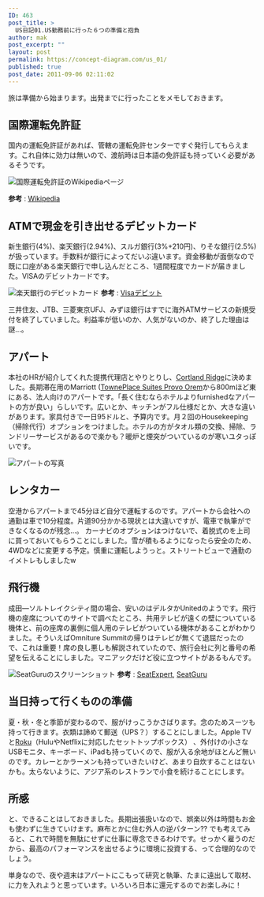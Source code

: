 ```yaml
---
ID: 463
post_title: >
  US日記01.US勤務前に行った６つの準備と抱負
author: mak
post_excerpt: ""
layout: post
permalink: https://concept-diagram.com/us_01/
published: true
post_date: 2011-09-06 02:11:02
---
```

旅は準備から始まります。出発までに行ったことをメモしておきます。

## 国際運転免許証
国内の運転免許証があれば、管轄の運転免許センターですぐ発行してもらえます。これ自体に効力は無いので、渡航時は日本語の免許証も持っていく必要があるそうです。

![国際運転免許証のWikipediaページ](http://res.cloudinary.com/mak00s/image/upload/h_162,w_300/v1509665519/license_rcbo4t.png)

**参考** : [Wikipedia](http://ja.wikipedia.org/wiki/%E5%9B%BD%E9%9A%9B%E9%81%8B%E8%BB%A2%E5%85%8D%E8%A8%B1%E8%A8%BC)

## ATMで現金を引き出せるデビットカード
新生銀行(4%)、楽天銀行(2.94%)、スルガ銀行(3%+210円)、りそな銀行(2.5%)が扱っています。手数料が銀行によってだいぶ違います。資金移動が面倒なので既に口座がある楽天銀行で申し込んだところ、1週間程度でカードが届きました。VISAのデビットカードです。

![楽天銀行のデビットカード](http://res.cloudinary.com/mak00s/image/upload/v1509665517/debit_mfu8gy.png)
**参考** : [Visaデビット](http://www.visa-news.jp/debit/application.html)

三井住友、JTB、三菱東京UFJ、みずほ銀行はすでに海外ATMサービスの新規受付を終了していました。利益率が低いのか、人気がないのか、終了した理由は謎...。

## アパート
本社のHRが紹介してくれた提携代理店とやりとりし、[Cortland Ridge](https://www.zillow.com/b/cortland-ridge-orem-ut-5XhysS/)に決めました。長期滞在用のMarriott ([TownePlace Suites Provo Orem](http://www.marriott.com/hotels/travel/slcto-towneplace-suites-provo-orem/)から800mほど東にある、法人向けのアパートです。「長く住むならホテルよりfurnishedなアパートの方が良い」らしいです。広いとか、キッチンがフル仕様だとか、大きな違いがあります。家具付きで一日95ドルと、予算内です。月２回のHousekeeping（掃除代行）オプションをつけました。ホテルの方がタオル類の交換、掃除、ランドリーサービスがあるので楽かも？暖炉と煙突がついているのが寒いユタっぽいです。

![アパートの写真](http://res.cloudinary.com/mak00s/image/upload/v1509665515/apart_hhtwvf.png)

## レンタカー
空港からアパートまで45分ほど自分で運転するのです。アパートから会社への通勤は車で10分程度。片道90分かかる現状とは大違いですが、電車で執筆ができなくなるのが残念...。
カーナビのオプションはつけないで、着脱式のを上司に買っておいてもらうことにしました。雪が積もるようになったら安全のため、4WDなどに変更する予定。慎重に運転しようっと。ストリートビューで通勤のイメトレもしましたw

## 飛行機
成田―ソルトレイクシティ間の場合、安いのはデルタかUnitedのようです。飛行機の座席についてのサイトで調べたところ、共用テレビが遠くの壁についている機体と、前の座席の裏側に個人用のテレビがついている機体があることがわかりました。そういえばOmniture Summitの帰りはテレビが無くて退屈だったので、これは重要！席の良し悪しも解説されていたので、旅行会社に列と番号の希望を伝えることにしました。マニアックだけど役に立つサイトがあるもんです。

![SeatGuruのスクリーンショット](http://res.cloudinary.com/mak00s/image/upload/h_210,w_300/v1509665514/seat_ngfoxv.png)
**参考** : [SeatExpert](http://seatexpert.com/seatmap/226/Delta_Air_Lines_Airbus_A330-200/), [SeatGuru](http://www.seatguru.com/charts/longhaul_economy.php)

## 当日持って行くものの準備
夏・秋・冬と季節が変わるので、服がけっこうかさばります。念のためスーツも持って行きます。衣類は諦めて郵送（UPS？）することにしました。Apple TVと[Roku](http://www.roku.com/)（HuluやNetflixに対応したセットトップボックス） 、外付けの小さなUSBモニタ、キーボード、iPadも持っていくので、服が入る余地がほとんど無いのです。カレーとかラーメンも持っていきたいけど、あまり自炊することはないかも。太らないように、アジア系のレストランで小食を続けることにします。

## 所感
と、できることはしておきました。長期出張扱いなので、娯楽以外は時間もお金も使わずに生きていけます。麻布とかに住む外人の逆パターン?? でも考えてみると、これで時間を無駄にせずに仕事に専念できるわけです。せっかく雇うのだから、最高のパフォーマンスを出せるように環境に投資する、って合理的なのでしょう。

単身なので、夜や週末はアパートにこもって研究と執筆、たまに遠出して取材、に力を入れようと思っています。いろいろ日本に還元するのでお楽しみに！